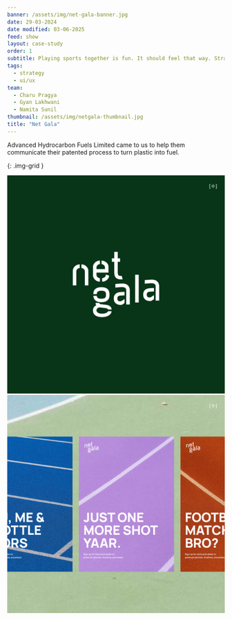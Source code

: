 ```yaml
---
banner: /assets/img/net-gala-banner.jpg
date: 29-03-2024
date modified: 03-06-2025
feed: show
layout: case-study
order: 1
subtitle: Playing sports together is fun. It should feel that way. Strategy and User Experience for a sports community and venue booking platform.
tags:
  - strategy
  - ui/ux
team:
  - Charu Pragya
  - Gyan Lakhwani
  - Namita Sunil
thumbnail: /assets/img/netgala-thumbnail.jpg
title: "Net Gala"
---
```


Advanced Hydrocarbon Fuels Limited came to us to help them communicate their patented process to turn plastic into fuel.

{: .img-grid }

![](../assets/img/ng-logo.jpg)![](../assets/img/ng-posters.jpg)
